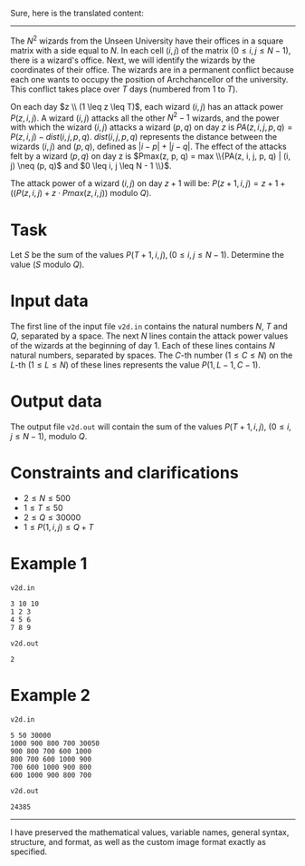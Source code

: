 Sure, here is the translated content:

---

The $N^2$ wizards from the Unseen University have their offices in a square matrix with a side equal to $N$. In each cell $(i, j)$ of the matrix $(0 \leq i, j \leq N - 1)$, there is a wizard's office. Next, we will identify the wizards by the coordinates of their office. The wizards are in a permanent conflict because each one wants to occupy the position of Archchancellor of the university. This conflict takes place over $T$ days (numbered from $1$ to $T$).

On each day $z \\ (1 \leq z \leq T)$, each wizard $(i, j)$ has an attack power $P(z, i, j)$. A wizard $(i, j)$ attacks all the other $N^2 - 1$ wizards, and the power with which the wizard $(i, j)$ attacks a wizard $(p, q)$ on day $z$ is $PA(z, i, j, p, q) = P(z, i, j) - dist(i, j, p, q)$. $dist(i, j, p, q)$ represents the distance between the wizards $(i, j)$ and $(p, q)$, defined as $|i - p| + |j - q|$. The effect of the attacks felt by a wizard $(p, q)$ on day z is $Pmax(z, p, q) = max \\{PA(z, i, j, p, q) | (i, j) \neq (p, q)$ and $0 \leq i, j \leq N - 1 \\}$.

The attack power of a wizard $(i, j)$ on day $z+1$ will be: $P(z+1, i, j) = z + 1 + ((P(z, i, j) + z \cdot Pmax(z, i, j))$ modulo $Q)$.

# Task

Let $S$ be the sum of the values $P(T+1, i, j), (0 \leq i,j \leq N-1)$. Determine the value ($S$ modulo $Q$).

# Input data

The first line of the input file `v2d.in` contains the natural numbers $N$, $T$ and $Q$, separated by a space. The next $N$ lines contain the attack power values of the wizards at the beginning of day $1$. Each of these lines contains $N$ natural numbers, separated by spaces. The $C$-th number $(1 \leq C \leq N)$ on the $L$-th $(1 \leq L \leq N)$ of these lines represents the value $P(1, L - 1, C - 1)$.

# Output data

The output file `v2d.out` will contain the sum of the values $P(T + 1, i, j)$, $(0 \leq i, j \leq N - 1)$, modulo $Q$.

# Constraints and clarifications

* $2 \leq N \leq 500$
* $1 \leq T \leq 50$
* $2 \leq Q \leq 30000$
* $1 \leq P(1, i, j) \leq Q + T$

# Example 1

`v2d.in`
```
3 10 10
1 2 3
4 5 6
7 8 9
```

`v2d.out`
```
2
```

# Example 2

`v2d.in`
```
5 50 30000
1000 900 800 700 30050
900 800 700 600 1000
800 700 600 1000 900
700 600 1000 900 800
600 1000 900 800 700
```

`v2d.out`
```
24385
```

---

I have preserved the mathematical values, variable names, general syntax, structure, and format, as well as the custom image format exactly as specified.